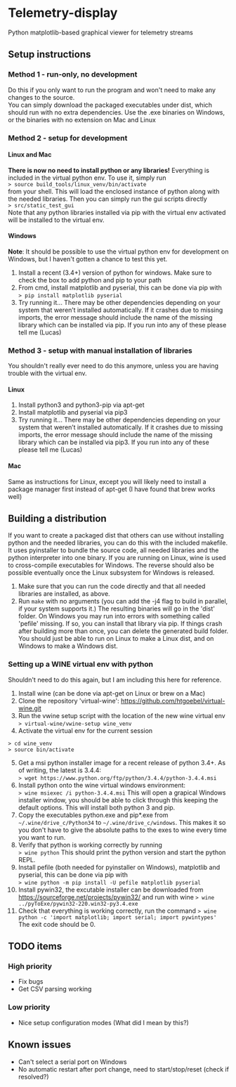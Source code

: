 # Telemetry-display
Python matplotlib-based graphical viewer for telemetry streams

## Setup instructions
### Method 1 - run-only, no development
Do this if you only want to run the program and won't need to make any changes to the source.  
You can simply download the packaged executables under dist, which should run with no extra dependencies.  Use the .exe binaries on Windows, or the binaries with no extension on Mac and Linux

### Method 2 - setup for development
#### Linux and Mac
**There is now no need to install python or any libraries!**  Everything is included in the virtual python env.  To use it,
simply run  
```> source build_tools/linux_venv/bin/activate```  
from your shell.  This will load the enclosed instance of python along with the needed libraries.  Then you can simply run the gui scripts directly  
```> src/static_test_gui```  
Note that any python libraries installed via pip with the virtual env activated will be installed to the virtual env.  

#### Windows
**Note**: It should be possible to use the virtual python env for development on Windows, but I haven't gotten a chance to test this yet.
1. Install a recent (3.4+) version of python for windows.  Make sure to check the box to add python and pip to your path
2. From cmd, install matplotlib and pyserial, this can be done via pip with  
```> pip install matplotlib pyserial```
3. Try running it... There may be other dependencies depending on your system that weren’t installed automatically.  If it crashes due to missing imports, the error message should include the name of the missing library which can be installed via pip.  If you run into any of these please tell me (Lucas)

### Method 3 - setup with manual installation of libraries
You shouldn't really ever need to do this anymore, unless you are having trouble with the virtual env.  

#### Linux
1. Install python3 and python3-pip via apt-get
2. Install matplotlib and pyserial via pip3
3. Try running it... There may be other dependencies depending on your system that weren’t installed automatically.  If it crashes due to missing imports, the error message should include the name of the missing library which can be installed via pip3.  If you run into any of these please tell me (Lucas)

#### Mac
Same as instructions for Linux, except you will likely need to install a package manager first instead of apt-get (I have found that brew works well)

## Building a distribution
If you want to create a packaged dist that others can use without installing python and the needed libraries, you can do this with the included makefile.  It uses pyinstaller to bundle the source code, all needed libraries and the python interpreter into one binary.  If you are running on Linux, wine is used to cross-compile executables for Windows.  The reverse should also be possible eventually once the Linux subsystem for Windows is released.  

1. Make sure that you can run the code directly and that all needed libraries are installed, as above.  
2. Run ```make``` with no arguments (you can add the -j4 flag to build in parallel, if your system supports it.)  The resulting binaries will go in the 'dist' folder.
On Windows you may run into errors with something called 'pefile' missing.  If so, you can install that library via pip.
If things crash after building more than once, you can delete the generated build folder.  
You should just be able to run on Linux to make a Linux dist, and on Windows to make a Windows dist.  

### Setting up a WINE virtual env with python
Shouldn't need to do this again, but I am including this here for reference.  

1. Install wine (can be done via apt-get on Linux or brew on a Mac)
2. Clone the repository 'virtual-wine': https://github.com/htgoebel/virtual-wine.git
3. Run the vwine setup script with the location of the new wine virtual env
```> virtual-wine/vwine-setup wine_venv```
4. Activate the virtual env for the current session
```
> cd wine_venv
> source bin/activate
```
5. Get a msi python installer image for a recent release of python 3.4+.  As of writing, the latest is 3.4.4:  
```> wget https://www.python.org/ftp/python/3.4.4/python-3.4.4.msi```
6. Install python onto the wine virtual windows environment:  
```> wine msiexec /i python-3.4.4.msi```
This will open a grapical Windows installer window, you should be able to click through this keeping the default options.  This will install both python 3 and pip.
7. Copy the executables python.exe and pip*.exe from ```~/.wine/drive_c/Python34``` to ```~/.wine/drive_c/windows```.  This makes it so you don't have to give the absolute paths to the exes to wine every time you want to run.
8. Verify that python is working correctly by running  
```> wine python```
This should print the python version and start the python REPL.
9. Install pefile (both needed for pyinstaller on Windows), matplotlib and pyserial, this can be done via pip with  
```> wine python -m pip install -U pefile matplotlib pyserial```
10. Install pywin32, the excutable installer can be downloaded from https://sourceforge.net/projects/pywin32/ and run with wine
```> wine ../pyToExe/pywin32-220.win32-py3.4.exe```
11. Check that everything is working correctly, run the command
```> wine python -c 'import matplotlib; import serial; import pywintypes'```
The exit code should be 0.  

## TODO items
### High priority
* Fix bugs
* Get CSV parsing working

### Low priority
* Nice setup configuration modes (What did I mean by this?)

## Known issues
* Can't select a serial port on Windows
* No automatic restart after port change, need to start/stop/reset (check if resolved?)
